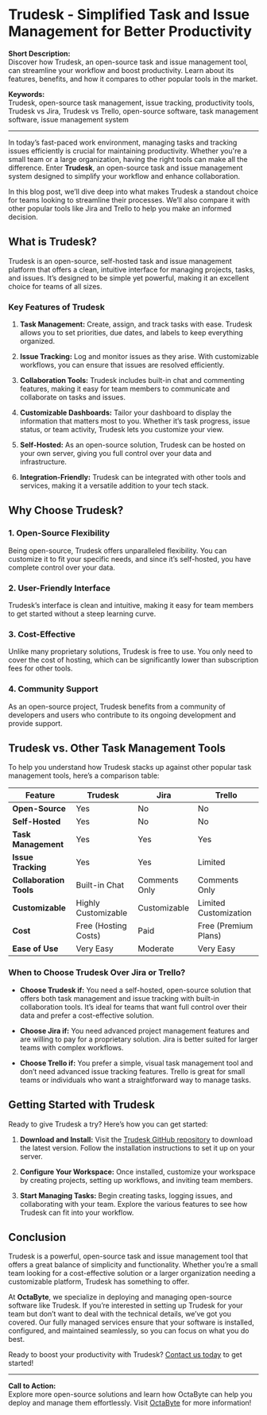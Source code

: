 # Trudesk - Simplified Task and Issue Management for Better Productivity

**Short Description:**  
Discover how Trudesk, an open-source task and issue management tool, can streamline your workflow and boost productivity. Learn about its features, benefits, and how it compares to other popular tools in the market.

**Keywords:**  
Trudesk, open-source task management, issue tracking, productivity tools, Trudesk vs Jira, Trudesk vs Trello, open-source software, task management software, issue management system

---

In today’s fast-paced work environment, managing tasks and tracking issues efficiently is crucial for maintaining productivity. Whether you're a small team or a large organization, having the right tools can make all the difference. Enter **Trudesk**, an open-source task and issue management system designed to simplify your workflow and enhance collaboration.

In this blog post, we’ll dive deep into what makes Trudesk a standout choice for teams looking to streamline their processes. We’ll also compare it with other popular tools like Jira and Trello to help you make an informed decision.

## What is Trudesk?

Trudesk is an open-source, self-hosted task and issue management platform that offers a clean, intuitive interface for managing projects, tasks, and issues. It’s designed to be simple yet powerful, making it an excellent choice for teams of all sizes.

### Key Features of Trudesk

1. **Task Management:** Create, assign, and track tasks with ease. Trudesk allows you to set priorities, due dates, and labels to keep everything organized.
   
2. **Issue Tracking:** Log and monitor issues as they arise. With customizable workflows, you can ensure that issues are resolved efficiently.

3. **Collaboration Tools:** Trudesk includes built-in chat and commenting features, making it easy for team members to communicate and collaborate on tasks and issues.

4. **Customizable Dashboards:** Tailor your dashboard to display the information that matters most to you. Whether it’s task progress, issue status, or team activity, Trudesk lets you customize your view.

5. **Self-Hosted:** As an open-source solution, Trudesk can be hosted on your own server, giving you full control over your data and infrastructure.

6. **Integration-Friendly:** Trudesk can be integrated with other tools and services, making it a versatile addition to your tech stack.

## Why Choose Trudesk?

### 1. **Open-Source Flexibility**
Being open-source, Trudesk offers unparalleled flexibility. You can customize it to fit your specific needs, and since it’s self-hosted, you have complete control over your data.

### 2. **User-Friendly Interface**
Trudesk’s interface is clean and intuitive, making it easy for team members to get started without a steep learning curve.

### 3. **Cost-Effective**
Unlike many proprietary solutions, Trudesk is free to use. You only need to cover the cost of hosting, which can be significantly lower than subscription fees for other tools.

### 4. **Community Support**
As an open-source project, Trudesk benefits from a community of developers and users who contribute to its ongoing development and provide support.

## Trudesk vs. Other Task Management Tools

To help you understand how Trudesk stacks up against other popular task management tools, here’s a comparison table:

| Feature                | Trudesk               | Jira                  | Trello                |
|------------------------|-----------------------|-----------------------|-----------------------|
| **Open-Source**        | Yes                   | No                    | No                    |
| **Self-Hosted**        | Yes                   | No                    | No                    |
| **Task Management**    | Yes                   | Yes                   | Yes                   |
| **Issue Tracking**     | Yes                   | Yes                   | Limited               |
| **Collaboration Tools**| Built-in Chat         | Comments Only         | Comments Only         |
| **Customizable**       | Highly Customizable   | Customizable          | Limited Customization |
| **Cost**               | Free (Hosting Costs)  | Paid                  | Free (Premium Plans)  |
| **Ease of Use**        | Very Easy             | Moderate              | Very Easy             |

### When to Choose Trudesk Over Jira or Trello?

- **Choose Trudesk if:** You need a self-hosted, open-source solution that offers both task management and issue tracking with built-in collaboration tools. It’s ideal for teams that want full control over their data and prefer a cost-effective solution.

- **Choose Jira if:** You need advanced project management features and are willing to pay for a proprietary solution. Jira is better suited for larger teams with complex workflows.

- **Choose Trello if:** You prefer a simple, visual task management tool and don’t need advanced issue tracking features. Trello is great for small teams or individuals who want a straightforward way to manage tasks.

## Getting Started with Trudesk

Ready to give Trudesk a try? Here’s how you can get started:

1. **Download and Install:** Visit the [Trudesk GitHub repository](https://github.com/polonel/trudesk) to download the latest version. Follow the installation instructions to set it up on your server.

2. **Configure Your Workspace:** Once installed, customize your workspace by creating projects, setting up workflows, and inviting team members.

3. **Start Managing Tasks:** Begin creating tasks, logging issues, and collaborating with your team. Explore the various features to see how Trudesk can fit into your workflow.

## Conclusion

Trudesk is a powerful, open-source task and issue management tool that offers a great balance of simplicity and functionality. Whether you’re a small team looking for a cost-effective solution or a larger organization needing a customizable platform, Trudesk has something to offer.

At **OctaByte**, we specialize in deploying and managing open-source software like Trudesk. If you’re interested in setting up Trudesk for your team but don’t want to deal with the technical details, we’ve got you covered. Our fully managed services ensure that your software is installed, configured, and maintained seamlessly, so you can focus on what you do best.

Ready to boost your productivity with Trudesk? [Contact us today](https://octabyte.io) to get started!

---

**Call to Action:**  
Explore more open-source solutions and learn how OctaByte can help you deploy and manage them effortlessly. Visit [OctaByte](https://octabyte.io) for more information!